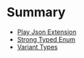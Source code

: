 # Summary

* [Play Json Extension](playjsonext.md)
* [Strong Typed Enum](macrame.md)
* [Variant Types](variants.md)
